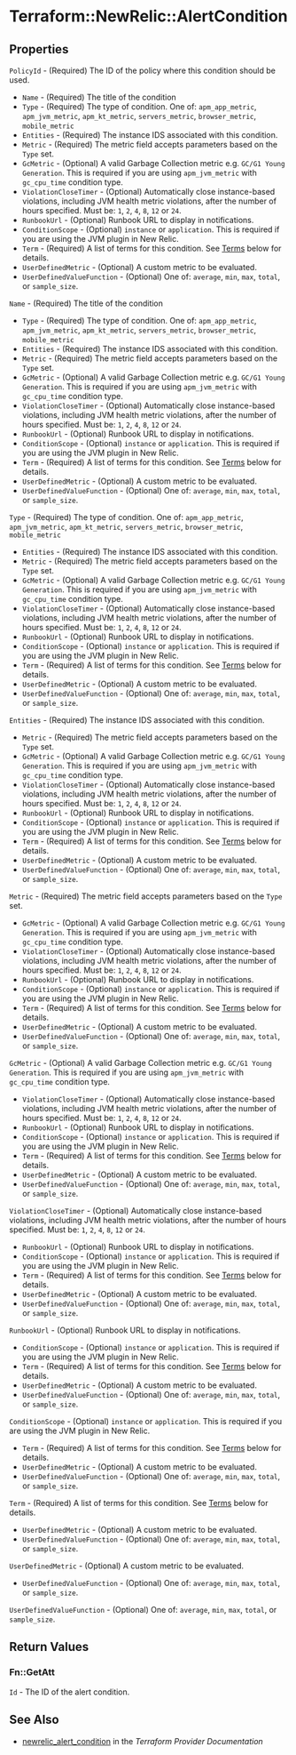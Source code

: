 # Terraform::NewRelic::AlertCondition



## Properties

`PolicyId` - (Required) The ID of the policy where this condition should be used.
* `Name` - (Required) The title of the condition
* `Type` - (Required) The type of condition. One of: `apm_app_metric`, `apm_jvm_metric`, `apm_kt_metric`, `servers_metric`, `browser_metric`, `mobile_metric`
* `Entities` - (Required) The instance IDS associated with this condition.
* `Metric` - (Required) The metric field accepts parameters based on the `Type` set.
* `GcMetric` - (Optional) A valid Garbage Collection metric e.g. `GC/G1 Young Generation`. This is required if you are using `apm_jvm_metric` with `gc_cpu_time` condition type.
* `ViolationCloseTimer` - (Optional) Automatically close instance-based violations, including JVM health metric violations, after the number of hours specified. Must be: `1`, `2`, `4`, `8`, `12` or `24`.
* `RunbookUrl` - (Optional) Runbook URL to display in notifications.
* `ConditionScope` - (Optional) `instance` or `application`.  This is required if you are using the JVM plugin in New Relic.
* `Term` - (Required) A list of terms for this condition. See [Terms](#terms) below for details.
* `UserDefinedMetric` - (Optional) A custom metric to be evaluated.
* `UserDefinedValueFunction` - (Optional) One of: `average`, `min`, `max`, `total`, or `sample_size`.

`Name` - (Required) The title of the condition
* `Type` - (Required) The type of condition. One of: `apm_app_metric`, `apm_jvm_metric`, `apm_kt_metric`, `servers_metric`, `browser_metric`, `mobile_metric`
* `Entities` - (Required) The instance IDS associated with this condition.
* `Metric` - (Required) The metric field accepts parameters based on the `Type` set.
* `GcMetric` - (Optional) A valid Garbage Collection metric e.g. `GC/G1 Young Generation`. This is required if you are using `apm_jvm_metric` with `gc_cpu_time` condition type.
* `ViolationCloseTimer` - (Optional) Automatically close instance-based violations, including JVM health metric violations, after the number of hours specified. Must be: `1`, `2`, `4`, `8`, `12` or `24`.
* `RunbookUrl` - (Optional) Runbook URL to display in notifications.
* `ConditionScope` - (Optional) `instance` or `application`.  This is required if you are using the JVM plugin in New Relic.
* `Term` - (Required) A list of terms for this condition. See [Terms](#terms) below for details.
* `UserDefinedMetric` - (Optional) A custom metric to be evaluated.
* `UserDefinedValueFunction` - (Optional) One of: `average`, `min`, `max`, `total`, or `sample_size`.

`Type` - (Required) The type of condition. One of: `apm_app_metric`, `apm_jvm_metric`, `apm_kt_metric`, `servers_metric`, `browser_metric`, `mobile_metric`
* `Entities` - (Required) The instance IDS associated with this condition.
* `Metric` - (Required) The metric field accepts parameters based on the `Type` set.
* `GcMetric` - (Optional) A valid Garbage Collection metric e.g. `GC/G1 Young Generation`. This is required if you are using `apm_jvm_metric` with `gc_cpu_time` condition type.
* `ViolationCloseTimer` - (Optional) Automatically close instance-based violations, including JVM health metric violations, after the number of hours specified. Must be: `1`, `2`, `4`, `8`, `12` or `24`.
* `RunbookUrl` - (Optional) Runbook URL to display in notifications.
* `ConditionScope` - (Optional) `instance` or `application`.  This is required if you are using the JVM plugin in New Relic.
* `Term` - (Required) A list of terms for this condition. See [Terms](#terms) below for details.
* `UserDefinedMetric` - (Optional) A custom metric to be evaluated.
* `UserDefinedValueFunction` - (Optional) One of: `average`, `min`, `max`, `total`, or `sample_size`.

`Entities` - (Required) The instance IDS associated with this condition.
* `Metric` - (Required) The metric field accepts parameters based on the `Type` set.
* `GcMetric` - (Optional) A valid Garbage Collection metric e.g. `GC/G1 Young Generation`. This is required if you are using `apm_jvm_metric` with `gc_cpu_time` condition type.
* `ViolationCloseTimer` - (Optional) Automatically close instance-based violations, including JVM health metric violations, after the number of hours specified. Must be: `1`, `2`, `4`, `8`, `12` or `24`.
* `RunbookUrl` - (Optional) Runbook URL to display in notifications.
* `ConditionScope` - (Optional) `instance` or `application`.  This is required if you are using the JVM plugin in New Relic.
* `Term` - (Required) A list of terms for this condition. See [Terms](#terms) below for details.
* `UserDefinedMetric` - (Optional) A custom metric to be evaluated.
* `UserDefinedValueFunction` - (Optional) One of: `average`, `min`, `max`, `total`, or `sample_size`.

`Metric` - (Required) The metric field accepts parameters based on the `Type` set.
* `GcMetric` - (Optional) A valid Garbage Collection metric e.g. `GC/G1 Young Generation`. This is required if you are using `apm_jvm_metric` with `gc_cpu_time` condition type.
* `ViolationCloseTimer` - (Optional) Automatically close instance-based violations, including JVM health metric violations, after the number of hours specified. Must be: `1`, `2`, `4`, `8`, `12` or `24`.
* `RunbookUrl` - (Optional) Runbook URL to display in notifications.
* `ConditionScope` - (Optional) `instance` or `application`.  This is required if you are using the JVM plugin in New Relic.
* `Term` - (Required) A list of terms for this condition. See [Terms](#terms) below for details.
* `UserDefinedMetric` - (Optional) A custom metric to be evaluated.
* `UserDefinedValueFunction` - (Optional) One of: `average`, `min`, `max`, `total`, or `sample_size`.

`GcMetric` - (Optional) A valid Garbage Collection metric e.g. `GC/G1 Young Generation`. This is required if you are using `apm_jvm_metric` with `gc_cpu_time` condition type.
* `ViolationCloseTimer` - (Optional) Automatically close instance-based violations, including JVM health metric violations, after the number of hours specified. Must be: `1`, `2`, `4`, `8`, `12` or `24`.
* `RunbookUrl` - (Optional) Runbook URL to display in notifications.
* `ConditionScope` - (Optional) `instance` or `application`.  This is required if you are using the JVM plugin in New Relic.
* `Term` - (Required) A list of terms for this condition. See [Terms](#terms) below for details.
* `UserDefinedMetric` - (Optional) A custom metric to be evaluated.
* `UserDefinedValueFunction` - (Optional) One of: `average`, `min`, `max`, `total`, or `sample_size`.

`ViolationCloseTimer` - (Optional) Automatically close instance-based violations, including JVM health metric violations, after the number of hours specified. Must be: `1`, `2`, `4`, `8`, `12` or `24`.
* `RunbookUrl` - (Optional) Runbook URL to display in notifications.
* `ConditionScope` - (Optional) `instance` or `application`.  This is required if you are using the JVM plugin in New Relic.
* `Term` - (Required) A list of terms for this condition. See [Terms](#terms) below for details.
* `UserDefinedMetric` - (Optional) A custom metric to be evaluated.
* `UserDefinedValueFunction` - (Optional) One of: `average`, `min`, `max`, `total`, or `sample_size`.

`RunbookUrl` - (Optional) Runbook URL to display in notifications.
* `ConditionScope` - (Optional) `instance` or `application`.  This is required if you are using the JVM plugin in New Relic.
* `Term` - (Required) A list of terms for this condition. See [Terms](#terms) below for details.
* `UserDefinedMetric` - (Optional) A custom metric to be evaluated.
* `UserDefinedValueFunction` - (Optional) One of: `average`, `min`, `max`, `total`, or `sample_size`.

`ConditionScope` - (Optional) `instance` or `application`.  This is required if you are using the JVM plugin in New Relic.
* `Term` - (Required) A list of terms for this condition. See [Terms](#terms) below for details.
* `UserDefinedMetric` - (Optional) A custom metric to be evaluated.
* `UserDefinedValueFunction` - (Optional) One of: `average`, `min`, `max`, `total`, or `sample_size`.

`Term` - (Required) A list of terms for this condition. See [Terms](#terms) below for details.
* `UserDefinedMetric` - (Optional) A custom metric to be evaluated.
* `UserDefinedValueFunction` - (Optional) One of: `average`, `min`, `max`, `total`, or `sample_size`.

`UserDefinedMetric` - (Optional) A custom metric to be evaluated.
* `UserDefinedValueFunction` - (Optional) One of: `average`, `min`, `max`, `total`, or `sample_size`.

`UserDefinedValueFunction` - (Optional) One of: `average`, `min`, `max`, `total`, or `sample_size`.


## Return Values

### Fn::GetAtt

`Id` - The ID of the alert condition.

## See Also

* [newrelic_alert_condition](https://www.terraform.io/docs/providers/newrelic/r/alert_condition.html) in the _Terraform Provider Documentation_